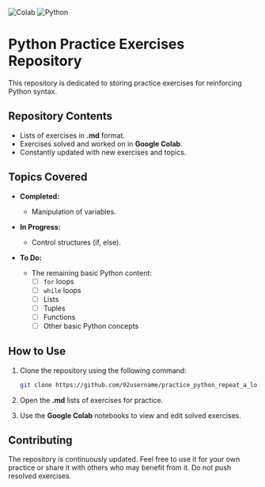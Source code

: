 ![Colab](https://img.shields.io/badge/Colab-F9AB00?style=for-the-badge&logo=googlecolab&color=525252) ![Python](https://img.shields.io/badge/Python-FFD43B?style=for-the-badge&logo=python&logoColor=blue)
# Python Practice Exercises Repository

This repository is dedicated to storing practice exercises for reinforcing Python syntax.

## Repository Contents

- Lists of exercises in **.md** format.
- Exercises solved and worked on in **Google Colab**.
- Constantly updated with new exercises and topics.

## Topics Covered

- **Completed:**
  - Manipulation of variables.

- **In Progress:**
  - Control structures (if, else).

- **To Do:**
  - The remaining basic Python content:
    - [ ] `for` loops
    - [ ] `while` loops
    - [ ] Lists
    - [ ] Tuples
    - [ ] Functions
    - [ ] Other basic Python concepts

## How to Use

1. Clone the repository using the following command:
   ```bash
   git clone https://github.com/92username/practice_python_repeat_a_lot.git
   ```

2. Open the **.md** lists of exercises for practice.

3. Use the **Google Colab** notebooks to view and edit solved exercises.

## Contributing

The repository is continuously updated. Feel free to use it for your own practice or share it with others who may benefit from it.  Do not push resolved exercises.

